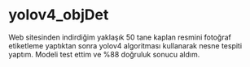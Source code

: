 # yolov4_objDet
Web sitesinden indirdiğim yaklaşık 50 tane kaplan resmini fotoğraf etiketleme yaptıktan sonra yolov4 algoritması kullanarak nesne tespiti yaptım. Modeli test ettim ve %88 doğruluk sonucu aldım.
